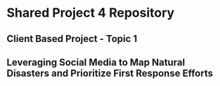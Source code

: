 # Shared Project 4 Repository
## Client Based Project - Topic 1
## Leveraging Social Media to Map Natural Disasters and Prioritize First Response Efforts 
